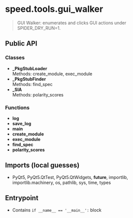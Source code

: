 # speed.tools.gui_walker

> GUI Walker: enumerates and clicks GUI actions under SPIDER_DRY_RUN=1.

## Public API

### Classes
- **_PkgStubLoader**  
  Methods: create_module, exec_module
- **_PkgStubFinder**  
  Methods: find_spec
- **_SIA**  
  Methods: polarity_scores

### Functions
- **log**
- **save_log**
- **main**
- **create_module**
- **exec_module**
- **find_spec**
- **polarity_scores**

## Imports (local guesses)
- PyQt5, PyQt5.QtTest, PyQt5.QtWidgets, __future__, importlib, importlib.machinery, os, pathlib, sys, time, types

## Entrypoint
- Contains `if __name__ == '__main__':` block